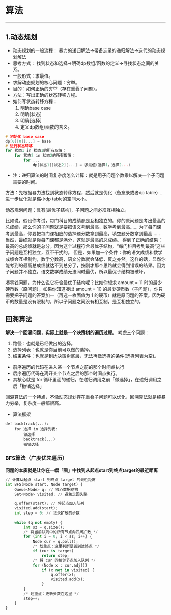 # 算法
- - - -
## 1.动态规划
- 动态规划的一般流程：
暴力的递归解法->带备忘录的递归解法->迭代的动态规划解法
- 思考方式：
找到状态和选择->明确dp数组/函数的定义->寻找状态之间的关系。
- 一般形式：求最值。
- 求解动态规划的核心问题：穷举。
- 目的：如何正确的穷举（存在重叠子问题）。
- 方法：写出正确的状态转移方程。
- 如何写状态转移方程：
  1. 明确base case
  2. 明确[状态]
  3. 明确[选择]
  4. 定义dp数组/函数的含义。
```c
# 初始化 base case
dp[0][0][...] = base
# 进行状态转移
for 状态1 in 状态1的所有取值：
    for 状态2 in 状态2的所有取值：
        for ...
            dp[状态1][状态2][...] = 求最值(选择1，选择2...)
```

- 注：递归算法的时间复杂度怎么计算：就是用子问题个数乘以解决一个子问题需要的时间。

方法：先根据暴力法找到状态转移方程，然后就是优化（备忘录或者dp table）,进一步优化就是缩小dp table的空间大小。

动态规划问题：具有[最优子结构]，子问题之间必须互相独立。

比如说，假设你考试，每门科目的成绩都是互相独立的。你的原问题是考出最高的总成绩，那么你的子问题就是要把语文考到最高，数学考到最高…… 为了每门课考到最高，你要把每门课相应的选择题分数拿到最高，填空题分数拿到最高…… 当然，最终就是你每门课都是满分，这就是最高的总成绩。
得到了正确的结果：最高的总成绩就是总分。因为这个过程符合最优子结构，“每门科目考到最高”这些子问题是互相独立，互不干扰的。
但是，如果加一个条件：你的语文成绩和数学成绩会互相制约，数学分数高，语文分数就会降低，反之亦然。这样的话，显然你能考到的最高总成绩就达不到总分了，按刚才那个思路就会得到错误的结果。因为子问题并不独立，语文数学成绩无法同时最优，所以最优子结构被破坏。

凑零钱问题，为什么说它符合最优子结构呢？比如你想求 amount = 11 时的最少硬币数（原问题），如果你知道凑出 amount = 10 的最少硬币数（子问题），你只需要把子问题的答案加一（再选一枚面值为 1 的硬币）就是原问题的答案。因为硬币的数量是没有限制的，所以子问题之间没有相互制，是互相独立的。

## 回溯算法
**解决一个回溯问题，实际上就是一个决策树的遍历过程。**
考虑三个问题：
1. 路径：也就是已经做出的选择。
2. 选择列表：也就是你当前可以做的选择。
3. 结束条件：也就是到达决策树底层，无法再做选择的条件(选择列表为空)。


- 前序遍历的代码在进入某一个节点之前的那个时间点执行
- 后序遍历代码在离开某个节点之后的那个时间点执行。
- 其核心就是 for 循环里面的递归，在递归调用之前「做选择」，在递归调用之后「撤销选择」

回溯算法的一个特点，不像动态规划存在重叠子问题可以优化，回溯算法就是纯暴力穷举，复杂度一般都很高。
- 算法框架
```
def backtrack(...):
    for 选择 in 选择列表:
        做选择
        backtrack(...)
        撤销选择
```

### BFS算法（广度优先遍历）
**问题的本质就是让你在一幅「图」中找到从起点start到终点target的最近距离**
```python
// 计算从起点 start 到终点 target 的最近距离
int BFS(Node start, Node target) {
    Queue<Node> q; // 核心数据结构
    Set<Node> visited; // 避免走回头路
​
    q.offer(start); // 将起点加入队列
    visited.add(start);
    int step = 0; // 记录扩散的步数
​
    while (q not empty) {
        int sz = q.size();
        /* 将当前队列中的所有节点向四周扩散 */
        for (int i = 0; i < sz; i++) {
            Node cur = q.poll();
            /* 划重点：这里判断是否到达终点 */
            if (cur is target)
                return step;
            /* 将 cur 的相邻节点加入队列 */
            for (Node x : cur.adj())
                if (x not in visited) {
                    q.offer(x);
                    visited.add(x);
                }
        }
        /* 划重点：更新步数在这里 */
        step++;
    }
}
```